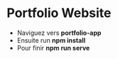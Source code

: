 # Portfolio Website

* Naviguez vers **portfolio-app**
* Ensuite run **npm install**
* Pour finir **npm run serve**
